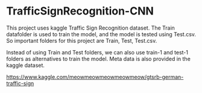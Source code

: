 # TrafficSignRecognition-CNN

This project uses kaggle Traffic Sign Recognition dataset.
The Train datafolder is used to train the model, and the model is tested using Test.csv.
So important folders for this project are Train, Test, Test.csv.

Instead of using Train and Test folders, we can also use train-1 and test-1 folders as alternatives to train the model.
Meta data is also provided in the kaggle dataset.

https://www.kaggle.com/meowmeowmeowmeowmeow/gtsrb-german-traffic-sign
